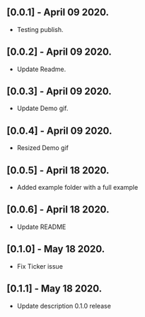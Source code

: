 ## [0.0.1] - April 09 2020.

* Testing publish.

## [0.0.2] - April 09 2020.

* Update Readme.

## [0.0.3] - April 09 2020.

* Update Demo gif.

## [0.0.4] - April 09 2020.

* Resized Demo gif

## [0.0.5] - April 18 2020.

* Added example folder with a full example

## [0.0.6] - April 18 2020.

* Update README

## [0.1.0] - May 18 2020.

* Fix Ticker issue

## [0.1.1] - May 18 2020.

* Update description 0.1.0 release